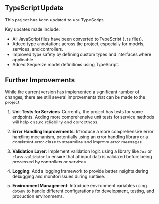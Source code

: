## TypeScript Update

This project has been updated to use TypeScript.

Key updates made include:

- All JavaScript files have been converted to TypeScript (`.ts` files).
- Added type annotations across the project, especially for models, services, and controllers.
- Improved type safety by defining custom types and interfaces where applicable.
- Added Sequelize model definitions using TypeScript.

## Further Improvements

While the current version has implemented a significant number of changes, there are still several improvements that can be made to the project:

1. **Unit Tests for Services**: Currently, the project has tests for some endpoints. Adding more comprehensive unit tests for service methods will help ensure reliability and correctness.

2. **Error Handling Improvements**: Introduce a more comprehensive error handling mechanism, potentially using an error handling library or a consistent error class to streamline and improve error messages.

3. **Validation Layer**: Implement validation logic using a library like `Joi` or `class-validator` to ensure that all input data is validated before being processed by controllers or services.

4. **Logging**: Add a logging framework to provide better insights during debugging and monitor issues during runtime.

5. **Environment Management**: Introduce environment variables using `dotenv` to handle different configurations for development, testing, and production environments.

